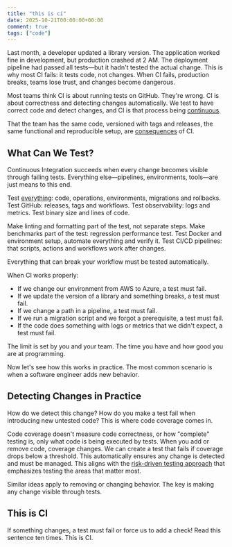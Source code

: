 ```yaml
---
title: "this is ci"
date: 2025-10-21T00:00:00+00:00
comment: true
tags: ["code"]
---
```


Last month, a developer updated a library version. The application worked fine in development, but production crashed at 2 AM. The deployment pipeline had passed all tests—but it hadn't tested the actual change. This is why most CI fails: it tests code, not changes. When CI fails, production breaks, teams lose trust, and changes become dangerous.

Most teams think CI is about running tests on GitHub. They're wrong. CI is about correctness and detecting changes automatically. We test to have correct code and detect changes, and CI is that process being [continuous](https://graydon2.dreamwidth.org/1597.html).

That the team has the same code, versioned with tags and releases, the same functional and reproducible setup, are [consequences](https://matklad.github.io/2024/03/22/basic-things.html) of CI.

## What Can We Test?

Continuous Integration succeeds when every change becomes visible through failing tests. Everything else—pipelines, environments, tools—are just means to this end.

Test [everything](https://kobzol.github.io/rust/2025/03/25/just-write-a-test-for-it.html): code, operations, environments, migrations and rollbacks. Test GitHub: releases, tags and workflows. Test observability: logs and metrics. Test binary size and lines of code.

Make linting and formatting part of the test, not separate steps. Make benchmarks part of the test: regression performance test. Test Docker and environment setup, automate everything and verify it. Test CI/CD pipelines: that scripts, actions and workflows work after changes.

Everything that can break your workflow must be tested automatically.

When CI works properly:
- If we change our environment from AWS to Azure, a test must fail.
- If we update the version of a library and something breaks, a test must fail.
- If we change a path in a pipeline, a test must fail.
- If we run a migration script and we forgot a prerequisite, a test must fail.
- If the code does something with logs or metrics that we didn't expect, a test must fail.

The limit is set by you and your team. The time you have and how good you are at programming.

Now let's see how this works in practice. The most common scenario is when a software engineer adds new behavior.

## Detecting Changes in Practice

How do we detect this change? How do you make a test fail when introducing new untested code? This is where code coverage comes in.

Code coverage doesn't measure code correctness, or how "complete" testing is, only what code is being executed by tests. When you add or remove code, coverage changes. We can create a test that fails if coverage drops below a threshold. This automatically ensures any change is detected and must be managed. This aligns with the [risk-driven testing approach](https://googletesting-test.blogspot.com/2014/05/testing-on-toilet-risk-driven-testing.html) that emphasizes testing the areas that matter most.

Similar ideas apply to removing or changing behavior. The key is making any change visible through tests.

## This is CI

If something changes, a test must fail or force us to add a check! Read this sentence ten times. This is CI.